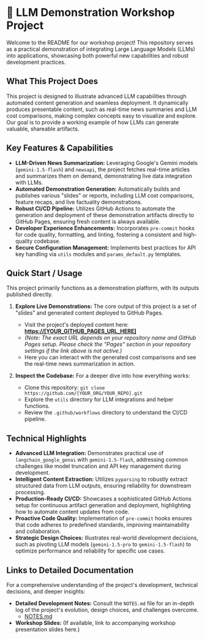 # 🚀 LLM Demonstration Workshop Project

Welcome to the README for our workshop project! This repository serves as a practical demonstration of integrating Large Language Models (LLMs) into applications, showcasing both powerful new capabilities and robust development practices.

## What This Project Does

This project is designed to illustrate advanced LLM capabilities through automated content generation and seamless deployment. It dynamically produces presentable content, such as real-time news summaries and LLM cost comparisons, making complex concepts easy to visualize and explore. Our goal is to provide a working example of how LLMs can generate valuable, shareable artifacts.

## Key Features & Capabilities

*   **LLM-Driven News Summarization:** Leveraging Google's Gemini models (`gemini-1.5-flash`) and `newsapi`, the project fetches real-time articles and summarizes them on demand, demonstrating live data integration with LLMs.
*   **Automated Demonstration Generation:** Automatically builds and publishes various "slides" or reports, including LLM cost comparisons, feature recaps, and live factuality demonstrations.
*   **Robust CI/CD Pipeline:** Utilizes GitHub Actions to automate the generation and deployment of these demonstration artifacts directly to GitHub Pages, ensuring fresh content is always available.
*   **Developer Experience Enhancements:** Incorporates `pre-commit` hooks for code quality, formatting, and linting, fostering a consistent and high-quality codebase.
*   **Secure Configuration Management:** Implements best practices for API key handling via `utils` modules and `params_default.py` templates.

## Quick Start / Usage

This project primarily functions as a demonstration platform, with its outputs published directly.

1.  **Explore Live Demonstrations:** The core output of this project is a set of "slides" and generated content deployed to GitHub Pages.
    *   Visit the project's deployed content here: **[https://[YOUR_GITHUB_PAGES_URL_HERE]](https://[YOUR_GITHUB_PAGES_URL_HERE])**
    *   *(Note: The exact URL depends on your repository name and GitHub Pages setup. Please check the "Pages" section in your repository settings if the link above is not active.)*
    *   Here you can interact with the generated cost comparisons and see the real-time news summarization in action.

2.  **Inspect the Codebase:** For a deeper dive into how everything works:
    *   Clone this repository: `git clone https://github.com/[YOUR_ORG/YOUR_REPO].git`
    *   Explore the `utils` directory for LLM integrations and helper functions.
    *   Review the `.github/workflows` directory to understand the CI/CD pipeline.

## Technical Highlights

*   **Advanced LLM Integration:** Demonstrates practical use of `langchain_google_genai` with `gemini-1.5-flash`, addressing common challenges like model truncation and API key management during development.
*   **Intelligent Content Extraction:** Utilizes `pyparsing` to robustly extract structured data from LLM outputs, ensuring reliability for downstream processing.
*   **Production-Ready CI/CD:** Showcases a sophisticated GitHub Actions setup for continuous artifact generation and deployment, highlighting how to automate content updates from code.
*   **Proactive Code Quality:** Implementation of `pre-commit` hooks ensures that code adheres to predefined standards, improving maintainability and collaboration.
*   **Strategic Design Choices:** Illustrates real-world development decisions, such as pivoting LLM models (`gemini-1.5-pro` to `gemini-1.5-flash`) to optimize performance and reliability for specific use cases.

## Links to Detailed Documentation

For a comprehensive understanding of the project's development, technical decisions, and deeper insights:

*   **Detailed Development Notes:** Consult the `NOTES.md` file for an in-depth log of the project's evolution, design choices, and challenges overcome.
    *   [NOTES.md](NOTES.md)
*   **Workshop Slides:** (If available, link to accompanying workshop presentation slides here.)